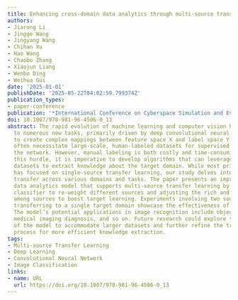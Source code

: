 ```yaml
---
title: Enhancing cross-domain data analytics through multi-source transfer learning
authors:
- Jiarong Li
- Jingge Wang
- Jingyang Wang
- Chihan Xu
- Hao Wang
- Chaobo Zhang
- Xiaojun Liang
- Wenbo Ding
- Weihua Gui
date: '2025-01-01'
publishDate: '2025-05-22T04:02:59.799374Z'
publication_types:
- paper-conference
publication: '*International Conference on Cyberspace Simulation and Evaluation*'
doi: 10.1007/978-981-96-4506-0_13
abstract: The rapid evolution of machine learning and computer vision has given rise
  to numerous new tasks, primarily driven by deep convolutional neural networks’ ability
  to create complex mappings between feature space X and label space Y. These tasks
  often necessitate large-scale, human-labeled datasets for supervised training of
  the network. However, manual labeling is both costly and time-consuming. To overcome
  this hurdle, it is imperative to develop algorithms that can leverage existing labeled
  datasets to extract knowledge about the target domain. While most prior research
  has focused on single-source transfer learning, our study delves into multi-source
  transfer across various domains and tasks. The paper presents an improved cross-domain
  data analytics model that supports multi-source transfer learning by training a
  classifier to re-weight different sources and adjusting the rich and intricate information
  among sources to boost target learning. Experiments involving two source domains
  transferring to a single target domain showcase the effectiveness of our methodology.
  The model’s potential applications in image recognition include object recognition,
  medical imaging diagnosis, and so on. Future research could explore the scalability
  of the model to accommodate larger datasets and further refine the transfer learning
  process for more efficient knowledge extraction.
tags:
- Multi-source Transfer Learning
- Deep Learning
- Convolutional Neural Network
- Image Classification
links:
- name: URL
  url: https://doi.org/10.1007/978-981-96-4506-0_13
---
```

